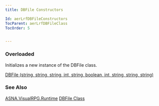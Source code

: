 ```yaml
---
title: DBFile Constructors

Id: aerLrfDBFileConstructors
TocParent: aerLrfDBFileClass
TocOrder: 5


---
```


### Overloaded
Initializes a new instance of the DBFile class.

[DBFile (string, string, string, int, string, boolean, int, string, string, string)](DBFile_DBFileConstructor.html) 

### See Also
[ASNA.VisualRPG.Runtime](aerLrfRuntimeNamespace.html)
[DBFile Class](aerLrfDBFileClass.html) 
